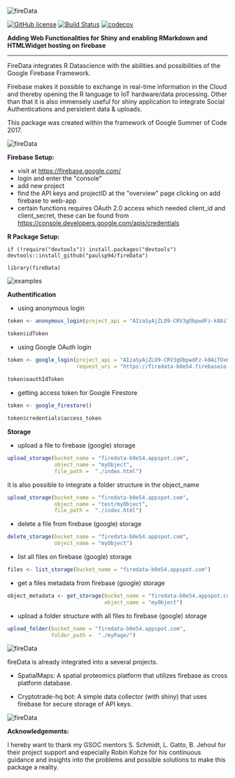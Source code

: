 ![fireData](http://frapbot.kohze.com/fireData/topImage6.jpg)

[![GitHub license](https://img.shields.io/badge/license-MIT-blue.svg)](https://raw.githubusercontent.com/paulsp94/fireData/master/LICENSE.txt)
[![Build Status](https://travis-ci.org/Kohze/fireData.svg?branch=master)](https://travis-ci.org/paulsp94/fireData)
[![codecov](https://codecov.io/gh/Kohze/fireData/branch/master/graph/badge.svg)](https://codecov.io/gh/paulsp94/fireData)

**Adding Web Functionalities for Shiny and enabling RMarkdown and HTMLWidget hosting on firebase**

--- 

FireData integrates R Datascience with the abilities and possibilities of the Google Firebase Framework.

Firebase makes it possible to exchange in real-time information in the Cloud and thereby opening the R language to IoT hardware/data processing. Other than that it is also immensely useful for shiny application to integrate Social Authentications and persistent data & uploads.

This package was created within the framework of Google Summer of Code 2017. 

![fireData](http://frapbot.kohze.com/fireData/setup2.jpg)

**Firebase Setup:**
- visit at https://firebase.google.com/
- login and enter the "console"
- add new project
- find the API keys and projectID at the "overview" page clicking on add firebase to web-app
- certain functions requires OAuth 2.0 access which needed client_id and client_secret, these can be found from https://console.developers.google.com/apis/credentials

**R Package Setup:**

```
if (!require("devtools")) install.packages("devtools")
devtools::install_github("paulsp94/fireData")

library(fireData)
```

![examples](http://frapbot.kohze.com/fireData/examples2.jpg)

**Authentification**

- using anonymous login

```r
token <- anonymous_login(project_api = "AIzaSyAjZLO9-CRV3gObpwdFz-k8AiTOxHSBmdc")

token$idToken
```

- using Google OAuth login

```r
token <- google_login(project_api = "AIzaSyAjZLO9-CRV3gObpwdFz-k8AiTOxHSBmdc", 
                      request_uri = "https://firedata-b0e54.firebaseio.com/")
                      
token$oauthIdToken
```

- getting access token for Google Firestore

```r
token <- google_firestore()

token$credentials$access_token
```

**Storage**

- upload a file to firebase (google) storage

```r
upload_storage(bucket_name = "firedata-b0e54.appspot.com",
               object_name = "myObject", 
               file_path =  "./index.html")
```

it is also possible to integrate a folder structure in the object_name

```r
upload_storage(bucket_name = "firedata-b0e54.appspot.com",
               object_name = "test/myObject", 
               file_path =  "./index.html")
```

- delete a file from firebase (google) storage

```r
delete_storage(bucket_name = "firedata-b0e54.appspot.com",
               object_name = "myObject")
```

- list all files on firebase (google) storage

```r
files <- list_storage(bucket_name = "firedata-b0e54.appspot.com")
```

- get a files metadata from firebase (google) storage

```r
object_metadata <- get_storage(bucket_name = "firedata-b0e54.appspot.com",
                               object_name = "myObject")
```

- upload a folder structure with all files to firebase (google) storage

```r
upload_folder(bucket_name = "firedata-b0e54.appspot.com",
              folder_path =  "./myPage/")
```

![fireData](http://frapbot.kohze.com/fireData/related2.jpg)

fireData is already integrated into a several projects. 

- SpatialMaps: A spatial proteomics platform that utilizes firebase as cross platform database.

- Cryptotrade-hq bot: A simple data collector (with shiny) that uses firebase for secure storage of API keys.


![fireData](http://frapbot.kohze.com/fireData/development2.jpg)

**Acknowledgements:**

I hereby want to thank my GSOC mentors S. Schmidt, L. Gatto, B. Jehoul for their project support and especially Robin Kohze for his continuous guidance and insights into the problems and possible solutions to make this package a reality. 
